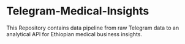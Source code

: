 # Telegram-Medical-Insights
This Repository contains data pipeline from raw Telegram data to an analytical API for Ethiopian medical business insights.
